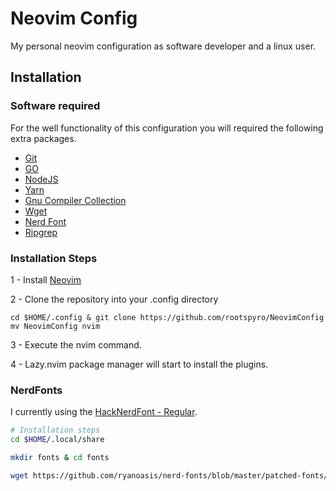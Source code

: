 # Neovim Config
My personal neovim configuration as software developer and a linux user.

## Installation

### Software required

For the well functionality of this configuration you will required the following extra packages.

- [Git](https://www.google.com/url?sa=t&rct=j&q=&esrc=s&source=web&cd=&cad=rja&uact=8&ved=2ahUKEwiN0YbUs-iEAxWQRjABHSMvBa0QFnoECAYQAQ&url=https%3A%2F%2Fgit-scm.com%2F&usg=AOvVaw1lFNWgbWf8FsbaoU4AOPBr&cshid=1710029484030524&opi=89978449)
- [GO](https://go.dev)
- [NodeJS](https://nodejs.org/en)
- [Yarn](https://yarnpkg.com)
- [Gnu Compiler Collection](https://gcc.gnu.org)
- [Wget](https://www.gnu.org/software/wget/)
- [Nerd Font](https://github.com/ryanoasis/nerd-fonts#font-installation)
- [Ripgrep](https://github.com/BurntSushi/ripgrep)

### Installation Steps

1 - Install [Neovim](https://github.com/neovim/neovim/blob/master/INSTALL.md)

2 - Clone the repository into your .config directory
```shell
cd $HOME/.config & git clone https://github.com/rootspyro/NeovimConfig
mv NeovimConfig nvim
```

3 - Execute the nvim command.

4 - Lazy.nvim package manager will start to install the plugins.


### NerdFonts
I currently using the [HackNerdFont - Regular](https://github.com/ryanoasis/nerd-fonts/blob/master/patched-fonts/Hack/Regular/HackNerdFont-Regular.ttf).

```sh
# Installation steps
cd $HOME/.local/share

mkdir fonts & cd fonts

wget https://github.com/ryanoasis/nerd-fonts/blob/master/patched-fonts/Hack/Regular/HackNerdFont-Regular.ttf
```

